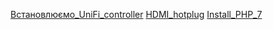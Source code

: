 [Встановлюємо_UniFi_controller](Raspberry_Pi/Встановлюємо_UniFi_controller.md)
[HDMI_hotplug](Raspberry_Pi/HDMI_hotplug.md)
[Install_PHP_7](Raspberry_Pi/Install_PHP_7.md)
